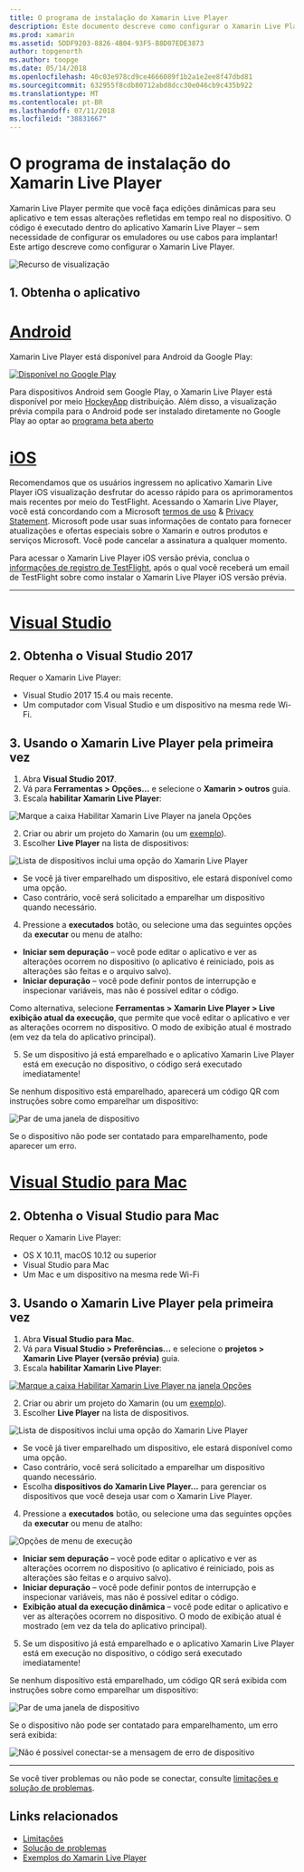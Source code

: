 ```yaml
---
title: O programa de instalação do Xamarin Live Player
description: Este documento descreve como configurar o Xamarin Live Player e usá-lo para fazer edições ao vivo em um aplicativo em execução.
ms.prod: xamarin
ms.assetid: 5DDF9203-8826-4B04-93F5-B8D07EDE3873
author: topgenorth
ms.author: toopge
ms.date: 05/14/2018
ms.openlocfilehash: 40c03e978cd9ce4666089f1b2a1e2ee8f47dbd81
ms.sourcegitcommit: 632955f8cdb80712abd8dcc30e046cb9c435b922
ms.translationtype: MT
ms.contentlocale: pt-BR
ms.lasthandoff: 07/11/2018
ms.locfileid: "38831667"
---
```

# <a name="xamarin-live-player-setup"></a>O programa de instalação do Xamarin Live Player

Xamarin Live Player permite que você faça edições dinâmicas para seu aplicativo e tem essas alterações refletidas em tempo real no dispositivo. O código é executado dentro do aplicativo Xamarin Live Player – sem necessidade de configurar os emuladores ou use cabos para implantar! Este artigo descreve como configurar o Xamarin Live Player.

![Recurso de visualização](~/media/shared/preview.png)

## <a name="1-get-the-app"></a>1. Obtenha o aplicativo

# <a name="androidtabandroid"></a>[Android](#tab/android)

Xamarin Live Player está disponível para Android da Google Play:

[ ![Disponível no Google Play](install-images/google-play-badge.png)](https://play.google.com/store/apps/details?id=com.xamarin.live)

Para dispositivos Android sem Google Play, o Xamarin Live Player está disponível por meio [HockeyApp](https://aka.ms/xlp-hockeyapp) distribuição. Além disso, a visualização prévia compila para o Android pode ser instalado diretamente no Google Play ao optar ao [programa beta aberto](https://play.google.com/apps/testing/com.xamarin.live)

# <a name="iostabios"></a>[iOS](#tab/ios)

Recomendamos que os usuários ingressem no aplicativo Xamarin Live Player iOS visualização desfrutar do acesso rápido para os aprimoramentos mais recentes por meio do TestFlight. Acessando o Xamarin Live Player, você está concordando com a Microsoft [termos de uso](https://www.microsoft.com/en-us/legal/intellectualproperty/copyright/default.aspx) & [Privacy Statement](https://privacy.microsoft.com/en-us/privacystatement). Microsoft pode usar suas informações de contato para fornecer atualizações e ofertas especiais sobre o Xamarin e outros produtos e serviços Microsoft. Você pode cancelar a assinatura a qualquer momento.

Para acessar o Xamarin Live Player iOS versão prévia, conclua o [informações de registro de TestFlight](https://fastring.xamarinliveplayer.com/), após o qual você receberá um email de TestFlight sobre como instalar o Xamarin Live Player iOS versão prévia.

-----

# <a name="visual-studiotabwindows"></a>[Visual Studio](#tab/windows)

## <a name="2-get-visual-studio-2017"></a>2. Obtenha o Visual Studio 2017

Requer o Xamarin Live Player:

- Visual Studio 2017 15.4 ou mais recente.
- Um computador com Visual Studio e um dispositivo na mesma rede Wi-Fi.

## <a name="3-using-xamarin-live-player-for-the-first-time"></a>3. Usando o Xamarin Live Player pela primeira vez

1. Abra **Visual Studio 2017**.
2. Vá para **Ferramentas > Opções...**  e selecione o **Xamarin > outros** guia.
3. Escala **habilitar Xamarin Live Player**:

  ![Marque a caixa Habilitar Xamarin Live Player na janela Opções](install-images/vs2017-options.png)

2. Criar ou abrir um projeto do Xamarin (ou um [exemplo](~/tools/live-player/samples.md)).
3. Escolher **Live Player** na lista de dispositivos:

  ![Lista de dispositivos inclui uma opção do Xamarin Live Player](install-images/devices-empty-windows.png)

  * Se você já tiver emparelhado um dispositivo, ele estará disponível como uma opção.
  * Caso contrário, você será solicitado a emparelhar um dispositivo quando necessário.
4. Pressione a **executados** botão, ou selecione uma das seguintes opções da **executar** ou menu de atalho:

  - **Iniciar sem depuração** – você pode editar o aplicativo e ver as alterações ocorrem no dispositivo (o aplicativo é reiniciado, pois as alterações são feitas e o arquivo salvo).
  - **Iniciar depuração** – você pode definir pontos de interrupção e inspecionar variáveis, mas não é possível editar o código.

  Como alternativa, selecione **Ferramentas > Xamarin Live Player > Live exibição atual da execução**, que permite que você editar o aplicativo e ver as alterações ocorrem no dispositivo. O modo de exibição atual é mostrado (em vez da tela do aplicativo principal).

5. Se um dispositivo já está emparelhado e o aplicativo Xamarin Live Player está em execução no dispositivo, o código será executado imediatamente!

  Se nenhum dispositivo está emparelhado, aparecerá um código QR com instruções sobre como emparelhar um dispositivo:

  ![Par de uma janela de dispositivo](install-images/manage-empty-windows.png)

  Se o dispositivo não pode ser contatado para emparelhamento, pode aparecer um erro.

# <a name="visual-studio-for-mactabmacos"></a>[Visual Studio para Mac](#tab/macos)

## <a name="2-get-visual-studio-for-mac"></a>2. Obtenha o Visual Studio para Mac

Requer o Xamarin Live Player:

- OS X 10.11, macOS 10.12 ou superior
- Visual Studio para Mac
- Um Mac e um dispositivo na mesma rede Wi-Fi

## <a name="3-using-xamarin-live-player-for-the-first-time"></a>3. Usando o Xamarin Live Player pela primeira vez

1. Abra **Visual Studio para Mac**.
2. Vá para **Visual Studio > Preferências...**  e selecione o **projetos > Xamarin Live Player (versão prévia)** guia.
3. Escala **habilitar Xamarin Live Player**:

  [![Marque a caixa Habilitar Xamarin Live Player na janela Opções](install-images/vsmac-options-sml.png)](install-images/vsmac-options.png#lightbox)

2. Criar ou abrir um projeto do Xamarin (ou um [exemplo](~/tools/live-player/samples.md)).
3. Escolher **Live Player** na lista de dispositivos.

  ![Lista de dispositivos inclui uma opção do Xamarin Live Player](install-images/devices.png)

  * Se você já tiver emparelhado um dispositivo, ele estará disponível como uma opção.
  * Caso contrário, você será solicitado a emparelhar um dispositivo quando necessário.
  * Escolha **dispositivos do Xamarin Live Player...**  para gerenciar os dispositivos que você deseja usar com o Xamarin Live Player.

4. Pressione a **executados** botão, ou selecione uma das seguintes opções da **executar** ou menu de atalho:

  ![Opções de menu de execução](install-images/run-menu.png)

  - **Iniciar sem depuração** – você pode editar o aplicativo e ver as alterações ocorrem no dispositivo (o aplicativo é reiniciado, pois as alterações são feitas e o arquivo salvo).
  - **Iniciar depuração** – você pode definir pontos de interrupção e inspecionar variáveis, mas não é possível editar o código.
  - **Exibição atual da execução dinâmica** – você pode editar o aplicativo e ver as alterações ocorrem no dispositivo. O modo de exibição atual é mostrado (em vez da tela do aplicativo principal).

5. Se um dispositivo já está emparelhado e o aplicativo Xamarin Live Player está em execução no dispositivo, o código será executado imediatamente!

  Se nenhum dispositivo está emparelhado, um código QR será exibida com instruções sobre como emparelhar um dispositivo:

  ![Par de uma janela de dispositivo](install-images/manage-empty.png)

  Se o dispositivo não pode ser contatado para emparelhamento, um erro será exibida:

  ![Não é possível conectar-se a mensagem de erro de dispositivo](install-images/error-cannot-connect.png)


-----

Se você tiver problemas ou não pode se conectar, consulte [limitações e solução de problemas](~/tools/live-player/troubleshooting.md).


## <a name="related-links"></a>Links relacionados

- [Limitações](~/tools/live-player/limitations.md)
- [Solução de problemas](~/tools/live-player/troubleshooting.md)
- [Exemplos do Xamarin Live Player](~/tools/live-player/samples.md)
